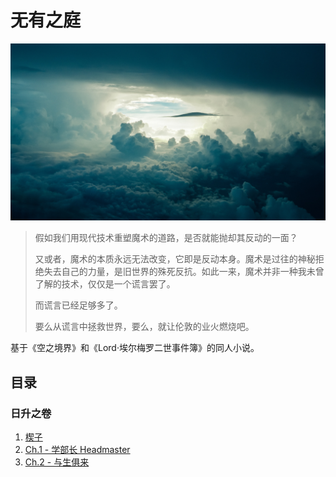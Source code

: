 # 无有之庭

![bkg](bkg_cc0.jpg)

> 假如我们用现代技术重塑魔术的道路，是否就能抛却其反动的一面？
> 
> 又或者，魔术的本质永远无法改变，它即是反动本身。魔术是过往的神秘拒绝失去自己的力量，是旧世界的殊死反抗。如此一来，魔术并非一种我未曾了解的技术，仅仅是一个谎言罢了。
> 
> 而谎言已经足够多了。
> 
> 要么从谎言中拯救世界，要么，就让伦敦的业火燃烧吧。

基于《空之境界》和《Lord·埃尔梅罗二世事件簿》的同人小说。

## 目录

### 日升之卷

1. [楔子](卷一：日升之卷/楔子.md)
2. [Ch.1 - 学部长 Headmaster](卷一：日升之卷/Ch.%201%20-%20学部长%20Headmaster.md)
3. [Ch.2 - 与生俱来](卷一：日升之卷/Ch.%202%20-%20与生俱来.md)
